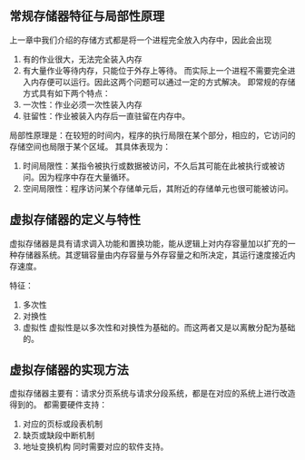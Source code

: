 ## 常规存储器特征与局部性原理
上一章中我们介绍的存储方式都是将一个进程完全放入内存中，因此会出现
1. 有的作业很大，无法完全装入内存
2. 有大量作业等待内存，只能位于外存上等待。
而实际上一个进程不需要完全进入内存便可以运行。因此这两个问题可以通过一定的方式解决。
即常规的存储方式具有如下两个特点：
1. 一次性：作业必须一次性装入内存
2. 驻留性：作业被装入内存后一直驻留在内存中。

局部性原理是：在较短的时间内，程序的执行局限在某个部分，相应的，它访问的存储空间也局限于某个区域。
其具体表现为：
1. 时间局限性：某指令被执行或数据被访问，不久后其可能在此被执行或被访问。因为程序中存在大量循环。
2. 空间局限性：程序访问某个存储单元后，其附近的存储单元也很可能被访问。

## 虚拟存储器的定义与特性
虚拟存储器是具有请求调入功能和置换功能，能从逻辑上对内存容量加以扩充的一种存储器系统。其逻辑容量由内存容量与外存容量之和所决定，其运行速度接近内存速度。

特征：
1. 多次性
2. 对换性
3. 虚拟性
虚拟性是以多次性和对换性为基础的。而这两者又是以离散分配为基础的。
## 虚拟存储器的实现方法
虚拟存储器主要有：请求分页系统与请求分段系统，都是在对应的系统上进行改造得到的。
都需要硬件支持：
1. 对应的页标或段表机制
2. 缺页或缺段中断机制
3. 地址变换机构
同时需要对应的软件支持。